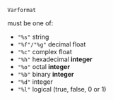 ```
Varformat
```

must be one of:

  * `"%s"`        string
  * `"%f"/"%g"`   decimal float
  * `"%c"`        complex float
  * `"%h"`        hexadecimal **integer**
  * `"%o"`        octal **integer**
  * `"%b"`        binary **integer**
  * `"%d"`        integer
  * `"%l"`        logical (true, false, 0 or 1)
